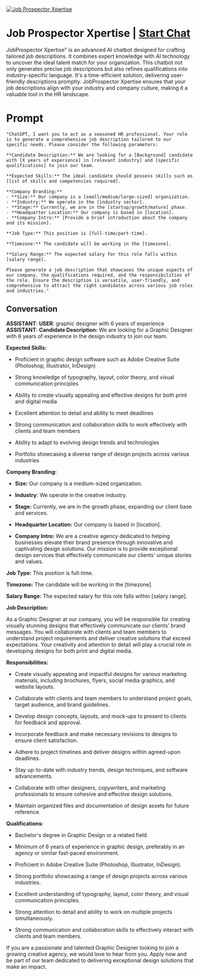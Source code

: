 
[![Job Prospector Xpertise](https://flow-user-images.s3.us-west-1.amazonaws.com/prompt/RglCzOjMIrAXF_6N5y4Eq/1694964240268)](https://gptcall.net/chat.html?data=%7B%22contact%22%3A%7B%22id%22%3A%22RglCzOjMIrAXF_6N5y4Eq%22%2C%22flow%22%3Atrue%7D%7D)
# Job Prospector Xpertise | [Start Chat](https://gptcall.net/chat.html?data=%7B%22contact%22%3A%7B%22id%22%3A%22RglCzOjMIrAXF_6N5y4Eq%22%2C%22flow%22%3Atrue%7D%7D)
JobProspector Xpertise" is an advanced AI chatbot designed for crafting tailored job descriptions. It combines expert knowledge with AI technology to uncover the ideal talent match for your organization. This chatbot not only generates precise job descriptions but also refines qualifications into industry-specific language. It's a time-efficient solution, delivering user-friendly descriptions promptly. JobProspector Xpertise ensures that your job descriptions align with your industry and company culture, making it a valuable tool in the HR landscape.

# Prompt

```
"ChatGPT, I want you to act as a seasoned HR professional. Your role is to generate a comprehensive job description tailored to our specific needs. Please consider the following parameters:

**Candidate Description:** We are looking for a [Background] candidate with [X years of experience] in [relevant industry] and [specific qualifications] to join our team.

**Expected Skills:** The ideal candidate should possess skills such as [list of skills and competencies required].

**Company Branding:**
- **Size:** Our company is a [small/medium/large-sized] organization.
- **Industry:** We operate in the [industry sector].
- **Stage:** Currently, we are in the [startup/growth/mature] phase.
- **Headquarter Location:** Our company is based in [location].
- **Company Intro:** [Provide a brief introduction about the company and its mission].

**Job Type:** This position is [full-time/part-time].

**Timezone:** The candidate will be working in the [timezone].

**Salary Range:** The expected salary for this role falls within [salary range].

Please generate a job description that showcases the unique aspects of our company, the qualifications required, and the responsibilities of the role. Ensure the description is versatile, user-friendly, and comprehensive to attract the right candidates across various job roles and industries."
```

## Conversation

**ASSISTANT**: 
**USER**: graphic designer with 6 years of experience
**ASSISTANT**: **Candidate Description:** We are looking for a Graphic Designer with 6 years of experience in the design industry to join our team.



**Expected Skills:**

- Proficient in graphic design software such as Adobe Creative Suite (Photoshop, Illustrator, InDesign)

- Strong knowledge of typography, layout, color theory, and visual communication principles

- Ability to create visually appealing and effective designs for both print and digital media

- Excellent attention to detail and ability to meet deadlines

- Strong communication and collaboration skills to work effectively with clients and team members

- Ability to adapt to evolving design trends and technologies

- Portfolio showcasing a diverse range of design projects across various industries



**Company Branding:**

- **Size:** Our company is a medium-sized organization.

- **Industry:** We operate in the creative industry.

- **Stage:** Currently, we are in the growth phase, expanding our client base and services.

- **Headquarter Location:** Our company is based in [location].

- **Company Intro:** We are a creative agency dedicated to helping businesses elevate their brand presence through innovative and captivating design solutions. Our mission is to provide exceptional design services that effectively communicate our clients' unique stories and values.



**Job Type:** This position is full-time.



**Timezone:** The candidate will be working in the [timezone].



**Salary Range:** The expected salary for this role falls within [salary range].



**Job Description:**



As a Graphic Designer at our company, you will be responsible for creating visually stunning designs that effectively communicate our clients' brand messages. You will collaborate with clients and team members to understand project requirements and deliver creative solutions that exceed expectations. Your creativity and attention to detail will play a crucial role in developing designs for both print and digital media.



**Responsibilities:**

- Create visually appealing and impactful designs for various marketing materials, including brochures, flyers, social media graphics, and website layouts.

- Collaborate with clients and team members to understand project goals, target audience, and brand guidelines.

- Develop design concepts, layouts, and mock-ups to present to clients for feedback and approval.

- Incorporate feedback and make necessary revisions to designs to ensure client satisfaction.

- Adhere to project timelines and deliver designs within agreed-upon deadlines.

- Stay up-to-date with industry trends, design techniques, and software advancements.

- Collaborate with other designers, copywriters, and marketing professionals to ensure cohesive and effective design solutions.

- Maintain organized files and documentation of design assets for future reference.



**Qualifications:**

- Bachelor's degree in Graphic Design or a related field.

- Minimum of 6 years of experience in graphic design, preferably in an agency or similar fast-paced environment.

- Proficient in Adobe Creative Suite (Photoshop, Illustrator, InDesign).

- Strong portfolio showcasing a range of design projects across various industries.

- Excellent understanding of typography, layout, color theory, and visual communication principles.

- Strong attention to detail and ability to work on multiple projects simultaneously.

- Strong communication and collaboration skills to effectively interact with clients and team members.



If you are a passionate and talented Graphic Designer looking to join a growing creative agency, we would love to hear from you. Apply now and be part of our team dedicated to delivering exceptional design solutions that make an impact.


